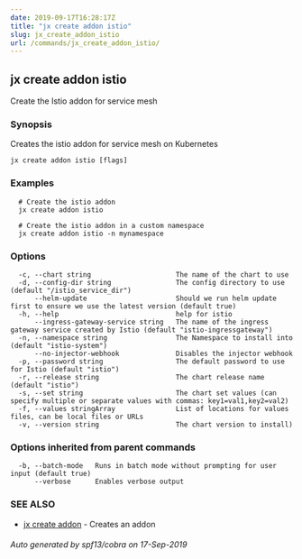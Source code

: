 ```yaml
---
date: 2019-09-17T16:28:17Z
title: "jx create addon istio"
slug: jx_create_addon_istio
url: /commands/jx_create_addon_istio/
---
```

## jx create addon istio

Create the Istio addon for service mesh

### Synopsis

Creates the istio addon for service mesh on Kubernetes

```
jx create addon istio [flags]
```

### Examples

```
  # Create the istio addon
  jx create addon istio
  
  # Create the istio addon in a custom namespace
  jx create addon istio -n mynamespace
```

### Options

```
  -c, --chart string                     The name of the chart to use
  -d, --config-dir string                The config directory to use (default "/istio_service_dir")
      --helm-update                      Should we run helm update first to ensure we use the latest version (default true)
  -h, --help                             help for istio
      --ingress-gateway-service string   The name of the ingress gateway service created by Istio (default "istio-ingressgateway")
  -n, --namespace string                 The Namespace to install into (default "istio-system")
      --no-injector-webhook              Disables the injector webhook
  -p, --password string                  The default password to use for Istio (default "istio")
  -r, --release string                   The chart release name (default "istio")
  -s, --set string                       The chart set values (can specify multiple or separate values with commas: key1=val1,key2=val2)
  -f, --values stringArray               List of locations for values files, can be local files or URLs
  -v, --version string                   The chart version to install)
```

### Options inherited from parent commands

```
  -b, --batch-mode   Runs in batch mode without prompting for user input (default true)
      --verbose      Enables verbose output
```

### SEE ALSO

* [jx create addon](/commands/jx_create_addon/)	 - Creates an addon

###### Auto generated by spf13/cobra on 17-Sep-2019
